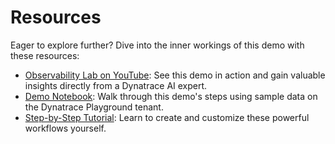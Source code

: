 # Resources

Eager to explore further? Dive into the inner workings of this demo with these resources:

- [Observability Lab on YouTube](todo): See this demo in action and gain valuable insights directly from a Dynatrace
  AI expert.
- [Demo Notebook](todo): Walk through this demo's steps using sample data on the Dynatrace Playground tenant.
- [Step-by-Step Tutorial](todo): Learn to create and customize these powerful workflows yourself.